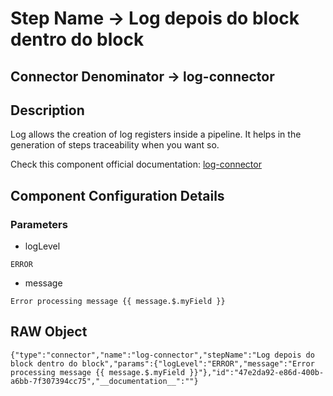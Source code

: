 # Step Name -> Log depois do block dentro do block
## Connector Denominator -> log-connector

## Description

Log allows the creation of log registers inside a pipeline. It helps in the generation of steps traceability when you want so.

Check this component official documentation: [log-connector](https://docs.digibee.com/documentation/components/tools/log "Digibee log-connector documentation")

## Component Configuration Details
### Parameters

* logLevel
```
ERROR
```

* message
```
Error processing message {{ message.$.myField }}
```


## RAW Object

```
{"type":"connector","name":"log-connector","stepName":"Log depois do block dentro do block","params":{"logLevel":"ERROR","message":"Error processing message {{ message.$.myField }}"},"id":"47e2da92-e86d-400b-a6bb-7f307394cc75","__documentation__":""}
```